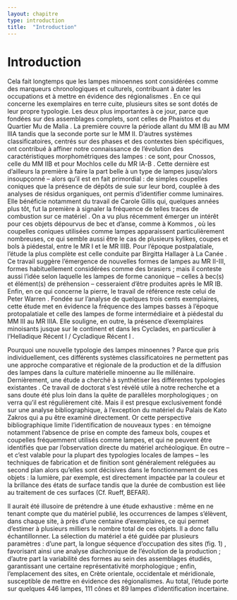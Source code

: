 ```yaml
---
layout: chapitre
type: introduction
title:  "Introduction"
---
```



# Introduction

Cela fait longtemps que les lampes minoennes sont considérées comme des marqueurs chronologiques et culturels, contribuant à dater les occupations et à mettre en évidence des régionalismes . En ce qui concerne les exemplaires en terre cuite, plusieurs sites se sont dotés de leur propre typologie. Les deux plus importantes à ce jour, parce que fondées sur des assemblages complets, sont celles de Phaistos  et du Quartier Mu de Malia . La première couvre la période allant du MM IB  au MM IIIA tandis que la seconde porte sur le MM II. D’autres systèmes classificatoires, centrés sur des phases et des contextes bien spécifiques, ont contribué à affiner notre connaissance de l’évolution des caractéristiques morphométriques des lampes : ce sont, pour Cnossos, celle du MM IIB  et pour Mochlos celle du MR IA-B . Cette dernière est d’ailleurs la première à faire la part belle à un type de lampes jusqu’alors insoupçonné – alors qu’il est en fait primordial : de simples coupelles coniques que la présence de dépôts de suie sur leur bord, couplée à des analyses de résidus organiques, ont permis d’identifier comme luminaires. Elle bénéficie notamment du travail de Carole Gillis qui, quelques années plus tôt, fut la première à signaler la fréquence de telles traces de combustion sur ce matériel . On a vu plus récemment émerger un intérêt pour ces objets dépourvus de bec et d’anse, comme à Kommos , où les coupelles coniques utilisées comme lampes apparaissent particulièrement nombreuses, ce qui semble aussi être le cas de plusieurs kylikes, coupes et bols à piédestal, entre le MR I et le MR IIIB. Pour l’époque postpalatiale, l’étude la plus complète est celle conduite par Birgitta Hallager à La Canée . Ce travail suggère l’émergence de nouvelles formes de lampes au MR II-III, formes habituellement considérées comme des brasiers ; mais il conteste aussi l’idée selon laquelle les lampes de forme canonique – celles à bec(s) et élément(s) de préhension – cesseraient d’être produites après le MR IB. Enfin, en ce qui concerne la pierre, le travail de référence reste celui de Peter Warren . Fondée sur l’analyse de quelques trois cents exemplaires, cette étude met en évidence la fréquence des lampes basses à l’époque protopalatiale et celle des lampes de forme intermédiaire et à piédestal du MM III au MR IIIA. Elle souligne, en outre, la présence d’exemplaires minoisants jusque sur le continent et dans les Cyclades, en particulier à l’Helladique Récent I / Cycladique Récent I .

Pourquoi une nouvelle typologie des lampes minoennes ? Parce que pris individuellement, ces différents systèmes classificatoires ne permettent pas une approche comparative et régionale de la production et de la diffusion des lampes dans la culture matérielle minoenne au IIe millénaire. Dernièrement, une étude a cherché à synthétiser les différentes typologies existantes . Ce travail de doctorat s’est révélé utile à notre recherche et a sans doute été plus loin dans la quête de parallèles morphologiques ; on verra qu’il est régulièrement cité. Mais il est presque exclusivement fondé sur une analyse bibliographique, à l’exception du matériel du Palais de Kato Zakros qui a pu être examiné directement. Or cette perspective bibliographique limite l’identification de nouveaux types : en témoigne notamment l’absence de prise en compte des fameux bols, coupes et coupelles fréquemment utilisés comme lampes, et qui ne peuvent être identifiés que par l’observation directe du matériel archéologique. En outre – et c’est valable pour la plupart des typologies locales de lampes – les techniques de fabrication et de finition sont généralement reléguées au second plan alors qu’elles sont décisives dans le fonctionnement de ces objets : la lumière, par exemple, est directement impactée par la couleur et la brillance des états de surface tandis que la durée de combustion est liée au traitement de ces surfaces (Cf. Rueff, BEFAR).

Il aurait été illusoire de prétendre à une étude exhaustive : même en ne tenant compte que du matériel publié, les occurrences de lampes s’élèvent, dans chaque site, à près d’une centaine d’exemplaires, ce qui permet d’estimer à plusieurs milliers le nombre total de ces objets. Il a donc fallu échantillonner. La sélection du matériel a été guidée par plusieurs paramètres : d’une part, la longue séquence d’occupation des sites (fig. 1) , favorisant ainsi une analyse diachronique de l’évolution de la production ; d’autre part la variabilité des formes au sein des assemblages étudiés, garantissant une certaine représentativité morphologique ; enfin, l’emplacement des sites, en Crète orientale, occidentale et méridionale, susceptible de mettre en évidence des régionalismes. Au total, l’étude porte sur quelques 446 lampes, 111 cônes et 89 lampes d’identification incertaine.


